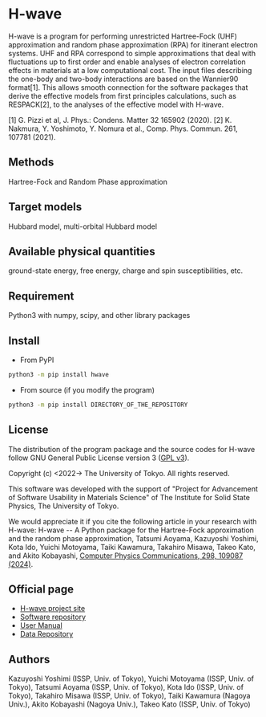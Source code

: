 # H-wave

H-wave is a program for performing unrestricted Hartree-Fock (UHF) approximation and random phase approximation (RPA) for itinerant electron systems. UHF and RPA correspond to simple approximations that deal with fluctuations up to first order and enable analyses of electron correlation effects in materials at a low computational cost. The input files describing the one-body and two-body interactions are based on the Wannier90 format[1]. This allows smooth connection for the software packages that derive the effective models from first principles calculations, such as RESPACK[2], to the analyses of the effective model with H-wave.

[1] G. Pizzi et al, J. Phys.: Condens. Matter 32 165902 (2020).
[2] K. Nakmura, Y. Yoshimoto, Y. Nomura et al., Comp. Phys. Commun. 261, 107781 (2021).


## Methods

Hartree-Fock and Random Phase approximation

## Target models

Hubbard model, multi-orbital Hubbard model

## Available physical quantities

ground-state energy, free energy, charge and spin susceptibilities, etc.

## Requirement

Python3 with numpy, scipy, and other library packages

## Install

- From PyPI

``` bash
python3 -m pip install hwave
```

- From source (if you modify the program)

``` bash
python3 -m pip install DIRECTORY_OF_THE_REPOSITORY
```

## License

The distribution of the program package and the source codes for H-wave follow
GNU General Public License version 3
([GPL v3](https://www.gnu.org/licenses/gpl-3.0.en.html)).

Copyright (c) <2022-> The University of Tokyo. All rights reserved.

This software was developed with the support of
"Project for Advancement of Software Usability in Materials Science"
of The Institute for Solid State Physics, The University of Tokyo.

We would appreciate it if you cite the following article in your research with H-wave:
H-wave -- A Python package for the Hartree-Fock approximation and the random phase approximation,
Tatsumi Aoyama, Kazuyoshi Yoshimi, Kota Ido, Yuichi Motoyama, Taiki Kawamura, Takahiro Misawa, Takeo Kato, and Akito Kobayashi,
[Computer Physics Communications, 298, 109087 (2024)](https://doi.org/10.1016/j.cpc.2024.109087).

## Official page

- [H-wave project site](https://www.pasums.issp.u-tokyo.ac.jp/h-wave/en)
- [Software repository](https://github.com/issp-center-dev/H-wave)
- [User Manual](https://www.pasums.issp.u-tokyo.ac.jp/h-wave/en/doc/manual)
- [Data Repository](https://datarepo.mdcl.issp.u-tokyo.ac.jp/repo/23)

## Authors

Kazuyoshi Yoshimi (ISSP, Univ. of Tokyo),
Yuichi Motoyama (ISSP, Univ. of Tokyo),
Tatsumi Aoyama (ISSP, Univ. of Tokyo),
Kota Ido (ISSP, Univ. of Tokyo),
Takahiro Misawa (ISSP, Univ. of Tokyo),
Taiki Kawamura (Nagoya Univ.),
Akito Kobayashi (Nagoya Univ.),
Takeo Kato (ISSP, Univ. of Tokyo)
